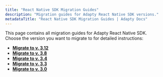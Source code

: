```yaml
---
title: "React Native SDK Migration Guides"
description: "Migration guides for Adapty React Native SDK versions."
metadataTitle: "React Native SDK Migration Guides | Adapty Docs"
---
```


This page contains all migration guides for Adapty React Native SDK. Choose the version you want to migrate to for detailed instructions:

- **[Migrate to v. 3.12](migration-react-native-312.md)**
- **[Migrate to v. 3.8](react-native-migration-guide-380)** 
- **[Migrate to v. 3.4](migration-to-react-native-sdk-34)** 
- **[Migrate to v. 3.3](migration-to-react-native330)** 
- **[Migrate to v. 3.0](migration-to-react-native-sdk-v3)**
